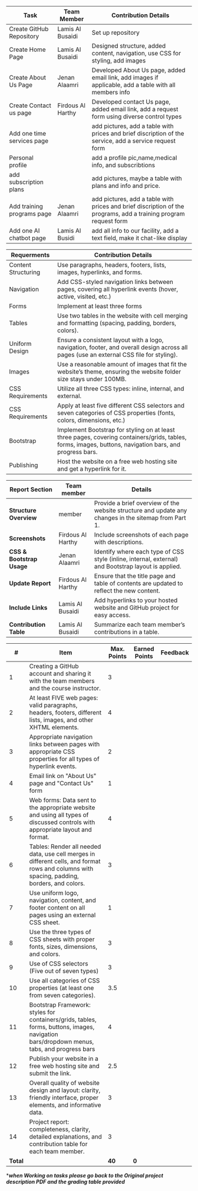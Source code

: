 | Task | Team Member | Contribution Details |
|------------------------------|------------------|---------------------------------------------------|
| Create GitHub Repository | Lamis Al Busaidi | Set up repository |
| Create Home Page | Lamis Al Busaidi | Designed structure, added content, navigation, use CSS for styling, add images |
| Create About Us Page | Jenan Alaamri | Developed About Us page, added email link, add images if applicable, add a table with all members info |
| Create Contact us page | Firdous Al Harthy | Developed contact Us page, added email link, add a request form using diverse control types |
| Add one time services page |  | add pictures, add a table with prices and brief discription of the service, add a service request form |
| Personal profile |  | add a profile pic,name,medical info, and subscribtions |
| add subscription plans |  | add pictures, maybe a table with plans and info and price. |
| Add training programs page | Jenan Alaamri | add pictures, add a table with prices and brief discription of the programs, add a training program request form |
| Add one AI chatbot page | Lamis Al Busidi | add all info to our facility, add a text field, make it chat-like display |



| Requerments | Contribution Details |
|------------------------------|---------------------------------------------------|
| Content Structuring | Use paragraphs, headers, footers, lists, images, hyperlinks, and forms. |
| Navigation | Add CSS-styled navigation links between pages, covering all hyperlink events (hover, active, visited, etc.) |
| Forms | Implement at least three forms |
| Tables | Use two tables in the website with cell merging and formatting (spacing, padding, borders, colors). |
| Uniform Design | Ensure a consistent layout with a logo, navigation, footer, and overall design across all pages (use an external CSS file for styling). |
| Images | Use a reasonable amount of images that fit the website’s theme, ensuring the website folder size stays under 100MB. |
| CSS Requirements | Utilize all three CSS types: inline, internal, and external. |
| CSS Requirements | Apply at least five different CSS selectors and seven categories of CSS properties (fonts, colors, dimensions, etc.) |
| Bootstrap | Implement Bootstrap for styling on at least three pages, covering containers/grids, tables, forms, images, buttons, navigation bars, and progress bars. |
| Publishing | Host the website on a free web hosting site and get a hyperlink for it. |


| **Report Section**            | Team member                   |**Details**                                               |
|-------------------------------|------------------------------|-----------------------------------------------------------|
| **Structure Overview**        | member |Provide a brief overview of the website structure and update any changes in the sitemap from Part 1. |
| **Screenshots**               | Firdous Al Harthy |Include screenshots of each page with descriptions.                                          |
| **CSS & Bootstrap Usage**     | Jenan Alaamri |Identify where each type of CSS style (inline, internal, external) and Bootstrap layout is applied. |
| **Update Report**             | Firdous Al Harthy |Ensure that the title page and table of contents are updated to reflect the new content.     |
| **Include Links**             | Lamis Al Busaidi |Add hyperlinks to your hosted website and GitHub project for easy access.                    |
| **Contribution Table**        | Lamis Al Busaidi |Summarize each team member’s contributions in a table.                                       |

| **#** | **Item** | **Max. Points** | **Earned Points** | **Feedback** |
|-------|----------|------------------|-------------------|--------------|
| 1     | Creating a GitHub account and sharing it with the team members and the course instructor. | 3 | | |
| 2     | At least FIVE web pages: valid paragraphs, headers, footers, different lists, images, and other XHTML elements. | 4 | | |
| 3     | Appropriate navigation links between pages with appropriate CSS properties for all types of hyperlink events. | 2 | | |
| 4     | Email link on "About Us" page and "Contact Us" form | 1 | | |
| 5     | Web forms: Data sent to the appropriate website and using all types of discussed controls with appropriate layout and format. | 4 | | |
| 6     | Tables: Render all needed data, use cell merges in different cells, and format rows and columns with spacing, padding, borders, and colors. | 3 | | |
| 7     | Use uniform logo, navigation, content, and footer content on all pages using an external CSS sheet. | 1 | | |
| 8     | Use the three types of CSS sheets with proper fonts, sizes, dimensions, and colors. | 3 | | |
| 9     | Use of CSS selectors (Five out of seven types) | 3 | | |
| 10    | Use all categories of CSS properties (at least one from seven categories). | 3.5 | | |
| 11    | Bootstrap Framework: styles for containers/grids, tables, forms, buttons, images, navigation bars/dropdown menus, tabs, and progress bars | 4 | | |
| 12    | Publish your website in a free web hosting site and submit the link. | 2.5 | | |
| 13    | Overall quality of website design and layout: clarity, friendly interface, proper elements, and informative data. | 3 | | |
| 14    | Project report: completeness, clarity, detailed explanations, and contribution table for each team member. | 3 | | |
| **Total** | | **40** | **0** | |


****when Working on tasks please go back to the Original project description PDF and the grading table provided***
